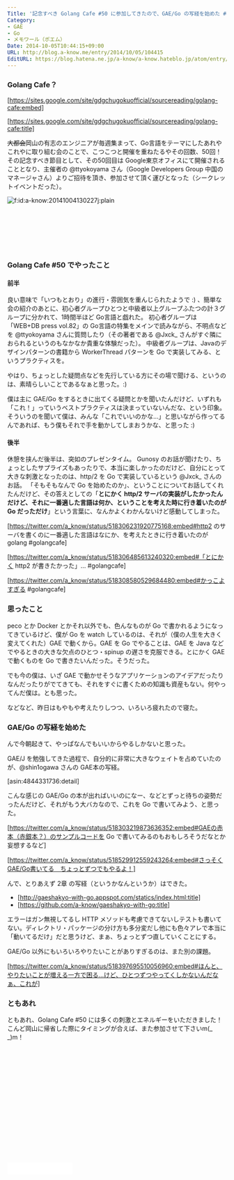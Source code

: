 ```yaml
---
Title: '記念すべき Golang Cafe #50 に参加してきたので、GAE/Go の写経を始めた #golangcafe'
Category:
- GAE
- Go
- メモワール（ポエム）
Date: 2014-10-05T10:44:15+09:00
URL: http://blog.a-know.me/entry/2014/10/05/104415
EditURL: https://blog.hatena.ne.jp/a-know/a-know.hateblo.jp/atom/entry/8454420450067594976
---
```


### Golang Cafe？



[https://sites.google.com/site/gdgchugokuofficial/sourcereading/golang-cafe:embed]

[https://sites.google.com/site/gdgchugokuofficial/sourcereading/golang-cafe:title]



<s>大都会</s>岡山の有志のエンジニアが毎週集まって、Go言語をテーマにしたあれやこれやに取り組む会のことで、こつこつと開催を重ねたるやその回数、50回！
その記念すべき節目として、その50回目は Google東京オフィスにて開催されることとなり、主催者の @ttyokoyama さん（Google Developers Group 中国のマネージャさん）よりご招待を頂き、参加させて頂く運びとなった（シークレットイベントだった）。

<p><span itemscope itemtype="http://schema.org/Photograph"><img src="//cdn-ak.f.st-hatena.com/images/fotolife/a/a-know/20141004/20141004130227.jpg" alt="f:id:a-know:20141004130227j:plain" title="f:id:a-know:20141004130227j:plain" class="hatena-fotolife" itemprop="image"></span></p>



<!-- more -->

<script async src="//pagead2.googlesyndication.com/pagead/js/adsbygoogle.js"></script>
<!-- article-top -->
<ins class="adsbygoogle"
     style="display:inline-block;width:728px;height:90px"
     data-ad-client="ca-pub-3463034538369189"
     data-ad-slot="8367620130"></ins>
<script>
(adsbygoogle = window.adsbygoogle || []).push({});
</script>


### Golang Cafe #50 でやったこと

#### 前半
良い意味で「いつもとおり」の進行・雰囲気を重んじられたようで :) 、簡単な会の紹介のあとに、初心者グループひとつと中級者以上グループふたつの計３グループに分かれて、1時間半ほど Go言語と戯れた。
初心者グループは「WEB+DB press vol.82」の Go言語の特集をメインで読みながら、不明点などを @ttyokoyama さんに質問したり（その著者である @Jxck_ さんがすぐ隣におられるというのもなかなか貴重な体験だった）。
中級者グループは、Javaのデザインパターンの書籍から WorkerThread パターンを Go で実装してみる、というプラクティスを。

やはり、ちょっとした疑問点などを先行している方にその場で聞ける、というのは、素晴らしいことであるなぁと思った。:)

僕は主に GAE/Go をするときに出てくる疑問とかを聞いたんだけど、いずれも「これ！」っていうベストプラクティスは決まっていないんだな、という印象。そういうのを聞いて僕は、みんな「これでいいのかな...」と思いながら作ってるんであれば、もう僕もそれで手を動かしてしまおうかな、と思った :)

#### 後半
休憩を挟んだ後半は、突如のプレゼンタイム。
Gunosy のお話が聞けたり、ちょっとしたサプライズもあったりで、本当に楽しかったのだけど、自分にとって大きな刺激となったのは、http/2 を Go で実装しているという @Jxck_ さんのお話。
「そもそもなんで Go を始めたのか」、ということについてお話してくれたんだけど、その答えとしての「<b>とにかく http/2 サーバの実装がしたかったんだけど、それに一番適した言語は何か、ということを考えた時に行き着いたのが Go だっただけ</b>」という言葉に、なんかよくわかんないけど感動してしまった。


[https://twitter.com/a_know/status/518306231920775168:embed#http2 のサーバを書くのに一番適した言語はなにか、を考えたときに行き着いたのが golang #golangcafe]


[https://twitter.com/a_know/status/518306485613240320:embed#「とにかく http2 が書きたかった」... #golangcafe]


[https://twitter.com/a_know/status/518308580529684480:embed#かっこよすぎる #golangcafe]


### 思ったこと
peco とか Docker とかそれ以外でも、色んなものが Go で書かれるようになってきているけど、僕が Go を watch しているのは、それが（僕の人生を大きく変えてくれた）GAE で動くから。GAE を Go でやることは、GAE を Java などでやるときの大きな欠点のひとつ・spinup の遅さを克服できる。とにかく GAE で動くものを Go で書きたいんだった。そうだった。

でも今の僕は、いざ GAE で動かせそうなアプリケーションのアイデアだったりなんだったりがでてきても、それをすぐに書くための知識も資産もない。何やってんだ僕は。とも思った。

などなど、昨日はもやもや考えたりしつつ、いろいろ疲れたので寝た。


### GAE/Go の写経を始めた

んで今朝起きて、やっぱなんでもいいからやるしかないと思った。

GAE/J を勉強してきた過程で、自分的に非常に大きなウェイトを占めていたのが、@shin1ogawa さんの GAE本の写経。


[asin:4844331736:detail]


こんな感じの GAE/Go の本が出ればいいのになー、などとずっと待ちの姿勢だったんだけど、それがもう大バカなので、これを Go で書いてみよう、と思った。

[https://twitter.com/a_know/status/518303219873636352:embed#GAEの赤本（赤銀本？）のサンプルコードを Go で書いてみるのもおもしろそうだなとか妄想するなど]

[https://twitter.com/a_know/status/518529912559243264:embed#さっそくGAE/Go書いてる　ちょっとずつでもやるよ！]

んで、とりあえず 2章 の写経（というかなんというか）はできた。

* [http://gaeshakyo-with-go.appspot.com/statics/index.html:title]
* [https://github.com/a-know/gaeshakyo-with-go:title]


エラーはガン無視してるし HTTP メソッドも考慮できてないしテストも書いてない。ディレクトリ・パッケージの分け方も多分変だし他にも色々アレで本当に「動いてるだけ」だと思うけど、まぁ、ちょっとずつ直していくことにする。


GAE/Go 以外にもいろいろやりたいことがありすぎるのは、また別の課題。

[https://twitter.com/a_know/status/518397695510056960:embed#ほんと、やりたいことが増える一方で困る...けど、ひとつずつやってくしかないんだなぁ、これが]


### ともあれ
ともあれ、Golang Cafe #50 には多くの刺激とエネルギーをいただきました！こんど岡山に帰省した際にタイミングが合えば、また参加させて下さいm(_ _)m！

<script async src="//pagead2.googlesyndication.com/pagead/js/adsbygoogle.js"></script>
<!-- article-bottom2 -->
<ins class="adsbygoogle"
     style="display:inline-block;width:300px;height:250px"
     data-ad-client="ca-pub-3463034538369189"
     data-ad-slot="5274552934"></ins>
<script>
(adsbygoogle = window.adsbygoogle || []).push({});
</script>


<iframe src="//blog.hatena.ne.jp/a-know/a-know.hateblo.jp/subscribe/iframe" allowtransparency="true" frameborder="0" scrolling="no" width="150" height="28"></iframe>
